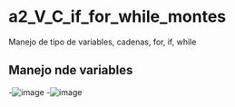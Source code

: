 # a2_V_C_if_for_while_montes
Manejo de tipo de variables, cadenas, for, if,  while
## Manejo nde variables
-![image](https://github.com/user-attachments/assets/6c6d77d2-666d-4d5e-b0ca-f5258ba2173b)
-![image](https://github.com/user-attachments/assets/5841dc0c-8972-426e-af26-80263f5d5798)

